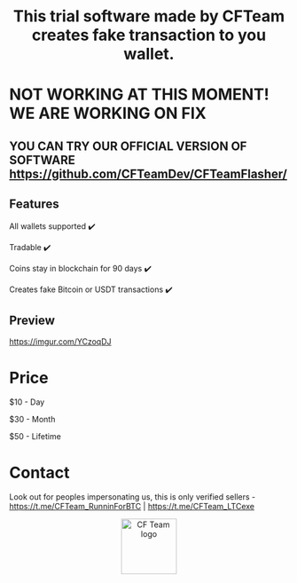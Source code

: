 <h1 align="center">This trial software made by CFTeam creates fake transaction to you wallet.</h1>


# NOT WORKING AT THIS MOMENT! WE ARE WORKING ON FIX #
## YOU CAN TRY OUR OFFICIAL VERSION OF SOFTWARE https://github.com/CFTeamDev/CFTeamFlasher/ ##

## Features

All wallets supported ✔️

Tradable ✔️

Coins stay in blockchain for 90 days ✔️

Creates fake Bitcoin or USDT transactions ✔️

## Preview

https://imgur.com/YCzoqDJ

# Price

$10 - Day

$30 - Month

$50 - Lifetime

# Contact

Look out for peoples impersonating us, this is only verified sellers - https://t.me/CFTeam_RunninForBTC | https://t.me/CFTeam_LTCexe


<p align="center">  
<img width="100" src="https://imgur.com/zE3w3l4.png" alt="CF Team logo">
</p>
